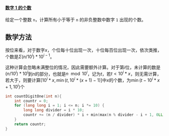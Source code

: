 #### [数字 1 的个数](https://leetcode-cn.com/problems/number-of-digit-one/)

给定一个整数 `n`，计算所有小于等于 `n` 的非负整数中数字 `1` 出现的个数。



## 数学方法

按位来看，对于数字$x$，个位每十位出现一次，十位每百位出现一次，依次类推，个数是$\Sigma (n/10^{i})*10^{i-1}$。

这种计算会忽略未满整位的情况，因此需要额外计算。对于第$i$位，未计算的数是$(n/10^i)*10^i$到$n$的部分，也就是$n\mod 10^i$，记为$t$，若$t<10^i*x$，则无需计算，若大于，则要计算$[10^i*x,\min(t,10^i*(x+1)-1)]$中$x$的个数，为$\min(t-10^i*x+1,10^i)$个

```c++
int countDigitOne(int n){
    int countr = 0;
    for (long long i = 1; i <= n; i *= 10) {
        long long divider = i * 10;
        countr += (n / divider) * i + min(max(n % divider - i + 1, 0LL), i);
    }
    return countr;
}
```

